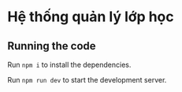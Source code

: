 
  # Hệ thống quản lý lớp học

  ## Running the code

  Run `npm i` to install the dependencies.

  Run `npm run dev` to start the development server.
  